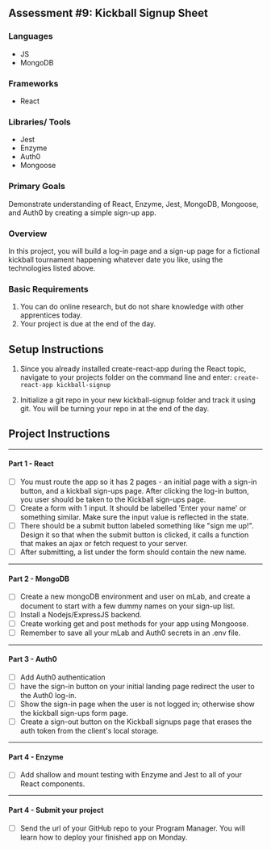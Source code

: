 ## Assessment #9: Kickball Signup Sheet

### Languages

- JS
- MongoDB

### Frameworks

- React

### Libraries/ Tools

- Jest
- Enzyme
- Auth0
- Mongoose

### Primary Goals

Demonstrate understanding of React, Enzyme, Jest, MongoDB, Mongoose, and Auth0 by creating a simple sign-up app.

### Overview

In this project, you will build a log-in page and a sign-up page for a fictional kickball tournament happening whatever date you like, using the technologies listed above.

### Basic Requirements

1. You can do online research, but do not share knowledge with other apprentices today.
2. Your project is due at the end of the day.

## Setup Instructions

1. Since you already installed create-react-app during the React topic, navigate to your projects folder on the command line and enter:
   `create-react-app kickball-signup`

2. Initialize a git repo in your new kickball-signup folder and track it using git. You will be turning your repo in at the end of the day.

## Project Instructions

---

#### Part 1 - React

- [ ] You must route the app so it has 2 pages - an initial page with a sign-in button, and a kickball sign-ups page. After clicking the log-in button, you user should be taken to the Kickball sign-ups page.
- [ ] Create a form with 1 input. It should be labelled 'Enter your name' or something similar. Make sure the input value is reflected in the state.
- [ ] There should be a submit button labeled something like "sign me up!". Design it so that when the submit button is clicked, it calls a function that makes an ajax or fetch request to your server.
- [ ] After submitting, a list under the form should contain the new name.

---

#### Part 2 - MongoDB

- [ ] Create a new mongoDB environment and user on mLab, and create a document to start with a few dummy names on your sign-up list.
- [ ] Install a Nodejs/ExpressJS backend.
- [ ] Create working get and post methods for your app using Mongoose.
- [ ] Remember to save all your mLab and Auth0 secrets in an .env file.

---

#### Part 3 - Auth0

- [ ] Add Auth0 authentication
- [ ] have the sign-in button on your initial landing page redirect the user to the Auth0 log-in.
- [ ] Show the sign-in page when the user is not logged in; otherwise show the kickball sign-ups form page.
- [ ] Create a sign-out button on the Kickball signups page that erases the auth token from the client's local storage.

---

#### Part 4 - Enzyme

- [ ] Add shallow and mount testing with Enzyme and Jest to all of your React components.

---

#### Part 4 - Submit your project

- [ ] Send the url of your GitHub repo to your Program Manager. You will learn how to deploy your finished app on Monday.
